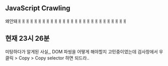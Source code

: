 ## JavaScript Crawling
왜안돼ㅐㅐㅐㅐㅐㅐㅐㅐㅐㅐㅐㅐㅐㅐㅐㅐㅐㅐㅐㅐㅐㅐㅐㅐㅐㅐㅐ

## 현재 23시 26분
미탕하다가 알게된 사실,, DOM 파씽을 어떻게 해야할지 고민중이였는데 검사창에서 우클릭 > Copy > Copy selector 하면 되드라..